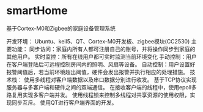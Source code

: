 # smartHome
基于Cortex-M0和Zigbee的家庭设备管理系统

开发环境：
  Ubuntu、keil5、QT、Cortex-M0开发板、zigbee模块(CC2530)
主要功能：
  同步访问：家庭内所有人都可注册自己的账号，并将操作同步到家庭的其他用户。
  实时监控：所有在线用户都可实时监测当前环境变化
  手动控制：用户在客户端登陆后可远程控制房间内的照明、风扇等设备。
  自动控制：用户设置好报警阈值后，若当前环境超出阈值，硬件会发出报警并执行相应的处理措施。
技术栈：
  使用多线程对客户端数据以及串口数据分别进行收发。
  基于TCP协议实现服务器与多客户端和硬件之间的双端通信。
  在接收客户端的线程中，使用epoll多路复用实现多客户端并发。
  使用线程锁来控制多线程对共享资源的使用权限，实现同步互斥。
  使用QT进行客户端界面的开发。
